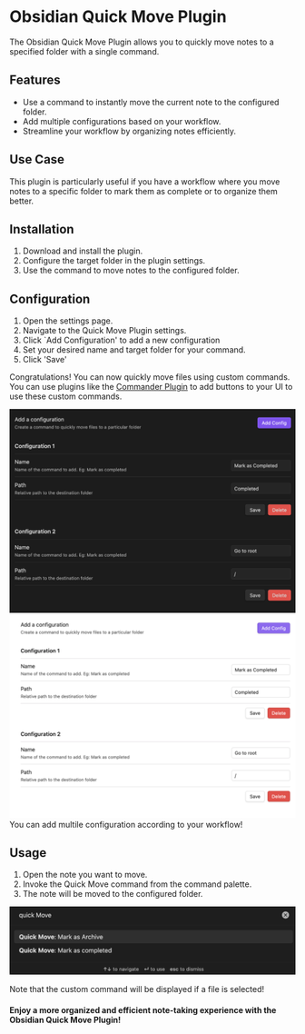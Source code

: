 # Obsidian Quick Move Plugin

The Obsidian Quick Move Plugin allows you to quickly move notes to a specified folder with a single command. 

## Features

- Use a command to instantly move the current note to the configured folder.
- Add multiple configurations based on your workflow.
- Streamline your workflow by organizing notes efficiently.

## Use Case

This plugin is particularly useful if you have a workflow where you move notes to a specific folder to mark them as complete or to organize them better.

## Installation

1. Download and install the plugin.
2. Configure the target folder in the plugin settings.
3. Use the command to move notes to the configured folder.

## Configuration

1. Open the settings page.
2. Navigate to the Quick Move Plugin settings.
3. Click `Add Configuration' to add a new configuration
4. Set your desired name and target folder for your command. 
5. Click 'Save'

Congratulations! You can now quickly move files using custom commands. You can use plugins like the [Commander Plugin](https://github.com/phibr0/obsidian-commander) to add buttons to your UI to use these custom commands. 


![Settings page](/media/settings_page.png "Custom Commands")
![Settings page](/media/settings_page_light.png "Custom Commands")
You can add multile configuration according to your workflow!

## Usage

1. Open the note you want to move.
2. Invoke the Quick Move command from the command palette.
3. The note will be moved to the configured folder.

![Settings page](/media/command_palette.png "Custom Commands")

Note that the custom command will be displayed if a file is selected!



#### Enjoy a more organized and efficient note-taking experience with the Obsidian Quick Move Plugin!